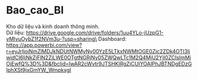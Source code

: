 # Bao_cao_BI
Kho dữ liệu và kinh doanh thông minh. \
Dữ liệu: https://drive.google.com/drive/folders/1uu4YLo-jUzpG1-vMIvuOybZ1f2NVm3u-?usp=sharing\
Dashboard: https://app.powerbi.com/view?r=eyJrIjoiNmZlMDJkNDUtNWMyNy00YzE5LTkxNWMtOGE0Zjc2ZDk4OTI3IiwidCI6IjNkZjFlN2ZiLWE0OTgtNGRjNy05ZWQwLTc1M2Q4MjU2YjI0ZCIsImMiOjEwfQ%3D%3D&fbclid=IwAR2cWvtr9JTSHKIRgZjCUIYOAlPhJBTNDgEDzGIphXSt9jxGmYW_WmpkxgI
